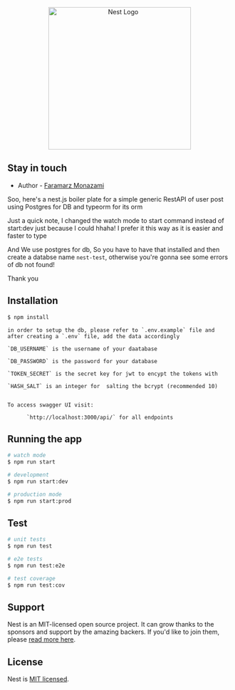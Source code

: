 <p align="center">
  <a href="http://nestjs.com/" target="blank"><img src="https://nestjs.com/img/logo_text.svg" width="320" alt="Nest Logo" /></a>
</p>

[circleci-image]: https://img.shields.io/circleci/build/github/nestjs/nest/master?token=abc123def456
[circleci-url]: https://circleci.com/gh/nestjs/nest

## Stay in touch

- Author - [Faramarz Monazami](https://www.faramarz-monazami.com)

Soo, here's a nest.js boiler plate for a simple generic RestAPI of user post using Postgres for DB and typeorm for its orm

Just a quick note, I changed the watch mode to start command instead of start:dev just because I could hhaha! I prefer it this way as it is easier and faster to type

And We use postgres for db, So you have to have that installed and then create a databse name `nest-test`, otherwise you're gonna see some errors of db not found!

Thank you

## Installation

```bash
$ npm install
```

```
in order to setup the db, please refer to `.env.example` file and after creating a `.env` file, add the data accordingly

`DB_USERNAME` is the username of your daatabase

`DB_PASSWORD` is the password for your database

`TOKEN_SECRET` is the secret key for jwt to encypt the tokens with

`HASH_SALT` is an integer for  salting the bcrypt (recommended 10)


To access swagger UI visit:

      `http://localhost:3000/api/` for all endpoints
```

## Running the app

```bash
# watch mode
$ npm run start

# development
$ npm run start:dev

# production mode
$ npm run start:prod
```

## Test

```bash
# unit tests
$ npm run test

# e2e tests
$ npm run test:e2e

# test coverage
$ npm run test:cov
```

## Support

Nest is an MIT-licensed open source project. It can grow thanks to the sponsors and support by the amazing backers. If you'd like to join them, please [read more here](https://docs.nestjs.com/support).

## License

Nest is [MIT licensed](LICENSE).
